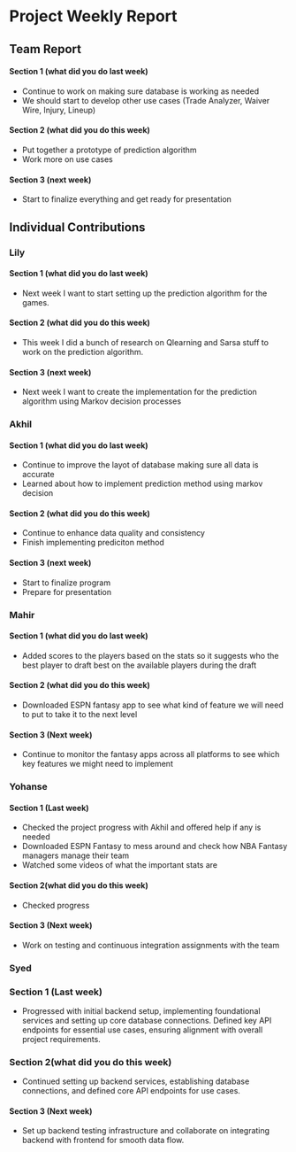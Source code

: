 # Project Weekly Report
## Team Report
#### Section 1 (what did you do last week)
* Continue to work on making sure database is working as needed
* We should start to develop other use cases (Trade Analyzer, Waiver Wire, Injury, Lineup)
#### Section 2 (what did you do this week)
* Put together a prototype of prediction algorithm
* Work more on use cases
#### Section 3 (next week)
* Start to finalize everything and get ready for presentation
## Individual Contributions
### Lily
#### Section 1 (what did you do last week)
* Next week I want to start setting up the prediction algorithm for the games.
#### Section 2 (what did you do this week)
* This week I did a bunch of research on Qlearning and Sarsa stuff to work on the prediction algorithm. 
#### Section 3 (next week)
* Next week I want to create the implementation for the prediction algorithm using Markov decision processes
### Akhil
#### Section 1 (what did you do last week)
* Continue to improve the layot of database making sure all data is accurate
* Learned about how to implement prediction method using markov decision
#### Section 2 (what did you do this week)
* Continue to enhance data quality and consistency
* Finish implementing prediciton method 
#### Section 3 (next week)
* Start to finalize program
* Prepare for presentation
### Mahir
#### Section 1 (what did you do last week) 
* Added scores to the players based on the stats so it suggests who the best player to draft best on the available players during the draft  
#### Section 2 (what did you do this week) 
* Downloaded ESPN fantasy app to see what kind of feature we will need to put to take it to the next level 
#### Section 3 (Next week)
* Continue to monitor the fantasy apps across all platforms to see which key features we might need to implement 
### Yohanse
#### Section 1 (Last week)
* Checked the project progress with Akhil and offered help if any is needed
* Downloaded ESPN Fantasy to mess around and check how NBA Fantasy managers manage their team
* Watched some videos of what the important stats are
#### Section 2(what did you do this week)
* Checked progress 
#### Section 3 (Next week)
* Work on testing and continuous integration assignments with the team
### Syed 
### Section 1 (Last week)
* Progressed with initial backend setup, implementing foundational services and setting up core database connections. Defined key API endpoints for essential use cases, ensuring alignment with overall project requirements.
### Section 2(what did you do this week)
* Continued setting up backend services, establishing database connections, and defined core API endpoints for use cases.
#### Section 3 (Next week)
* Set up backend testing infrastructure and collaborate on integrating backend with frontend for smooth data flow.


